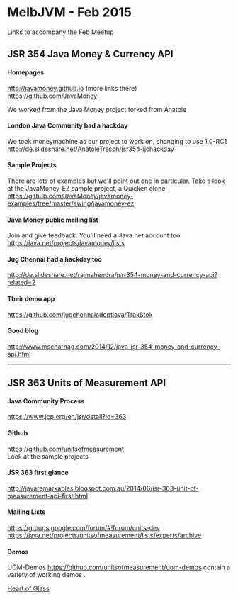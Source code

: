 # MelbJVM - Feb 2015
Links to accompany the Feb Meetup

## JSR 354 Java Money & Currency API
#### Homepages
http://javamoney.github.io (more links there)  
https://github.com/JavaMoney

We worked from the Java Money project forked from Anatole

#### London Java Community had a hackday
We took moneymachine as our project to work on, changing to use 1.0-RC1
http://de.slideshare.net/AnatoleTresch/jsr354-ljchackday

#### Sample Projects
There are lots of examples but we'll point out one in particular.
Take a look at the JavaMoney-EZ sample project, a Quicken clone
https://github.com/JavaMoney/javamoney-examples/tree/master/swing/javamoney-ez

#### Java Money public mailing list
Join and give feedback.  You'll need a Java.net account too.
https://java.net/projects/javamoney/lists

#### Jug Chennai had a hackday too
http://de.slideshare.net/rajmahendra/jsr-354-money-and-currency-api?related=2
#### Their demo app
https://github.com/jugchennaiadoptjava/TrakStok

#### Good blog
http://www.mscharhag.com/2014/12/java-jsr-354-money-and-currency-api.html



-------------

## JSR 363 Units of Measurement API

#### Java Community Process
https://www.jcp.org/en/jsr/detail?id=363

#### Github
https://github.com/unitsofmeasurement  
Look at the sample projects

#### JSR 363 first glance
http://javaremarkables.blogspot.com.au/2014/06/jsr-363-unit-of-measurement-api-first.html

#### Mailing Lists
https://groups.google.com/forum/#!forum/units-dev
https://java.net/projects/unitsofmeasurement/lists/experts/archive

#### Demos
UOM-Demos https://github.com/unitsofmeasurement/uom-demos contain a variety of working demos .

[Heart of Glass](https://github.com/unitsofmeasurement/heart-of-glass)
